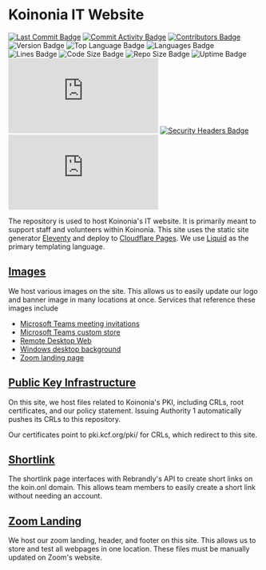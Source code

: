 # Koinonia IT Website

[![Last Commit Badge](https://img.shields.io/github/last-commit/koinoniacf/it-website "Last Commit Badge")](/commits) [![Commit Activity Badge](https://img.shields.io/github/commit-activity/w/koinoniacf/it-website "Commit Activity Badge")](/graphs/commit-activity) [![Contributors Badge](https://img.shields.io/github/contributors/koinoniacf/it-website "Contributors Badge")](/graphs/contributors)
![Version Badge](https://img.shields.io/github/package-json/v/koinoniacf/it-website "Version Badge") ![Top Language Badge](https://img.shields.io/github/languages/top/koinoniacf/it-website "Top Language Badge") ![Languages Badge](https://img.shields.io/github/languages/count/koinoniacf/it-website "Languages Badge") ![Lines Badge](https://img.shields.io/tokei/lines/github/koinoniacf/it-website "Lines Badge") ![Code Size Badge](https://img.shields.io/github/languages/code-size/koinoniacf/it-website "Code Size Badge") ![Repo Size Badge](https://img.shields.io/github/repo-size/koinoniacf/it-website "Repo Size Badge")
![Uptime Badge](https://img.shields.io/uptimerobot/ratio/m790664910-4107e19fff4d8e6fed016dbb "Uptime Badge") [![Mozilla Observatory Badge](https://img.shields.io/mozilla-observatory/grade/it.kcf.org?publish "Mozilla Observatory Badge")](https://observatory.mozilla.org/analyze/it.kcf.org) [![Security Headers Badge](https://img.shields.io/security-headers?url=https%3A%2F%2Fit.kcf.org "Security Headers Badge")](https://securityheaders.com/?q=https%3A%2F%2Fit.kcf.org) [![HSTS Preload Badge](https://img.shields.io/hsts/preload/it.kcf.org "HSTS Preload Badge")](https://hstspreload.org/?domain=it.kcf.org)

The repository is used to host Koinonia's IT website. It is primarily meant to support staff and volunteers within Koinonia. This site uses the static site generator [Eleventy](https://11ty.dev/) and deploy to [Cloudflare Pages](https://pages.cloudflare.com/). We use [Liquid](https://shopify.github.io/liquid/) as the primary templating language.

## [Images](/images/)

We host various images on the site. This allows us to easily update our logo and banner image in many locations at once. Services that reference these images include

- [Microsoft Teams meeting invitations](https://docs.microsoft.com/en-us/microsoftteams/meeting-settings-in-teams#customize-meeting-invitations)
- [Microsoft Teams custom store](https://docs.microsoft.com/en-us/microsoftteams/customize-your-app-store)
- [Remote Desktop Web](https://rds-koinoniacf.msappproxy.net/RDWeb/)
- [Windows desktop background](https://it.kcf.org/img/BG_Windows.jpg)
- [Zoom landing page](https://koinoniacf.zoom.us/)

## [Public Key Infrastructure](/pki.liquid)

On this site, we host files related to Koinonia's PKI, including CRLs, root certificates, and our policy statement. Issuing Authority 1 automatically pushes its CRLs to this repository.

Our certificates point to pki.kcf.org/pki/ for CRLs, which redirect to this site.

## [Shortlink](/shortlink.liquid)

The shortlink page interfaces with Rebrandly's API to create short links on the koin.onl domain. This allows team members to easily create a short link without needing an account.

## [Zoom Landing](/zoom/)

We host our zoom landing, header, and footer on this site. This allows us to store and test all webpages in one location. These files must be manually updated on Zoom's website.

